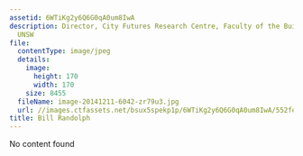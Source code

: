 ```yaml
---
assetid: 6WTiKg2y6Q6G0qA0um8IwA
description: Director, City Futures Research Centre, Faculty of the Built Environment,
  UNSW
file:
  contentType: image/jpeg
  details:
    image:
      height: 170
      width: 170
    size: 8455
  fileName: image-20141211-6042-zr79u3.jpg
  url: //images.ctfassets.net/bsux5spekp1p/6WTiKg2y6Q6G0qA0um8IwA/552fee6248323e72add5f33907653a08/image-20141211-6042-zr79u3.jpg
title: Bill Randolph
---
```

No content found